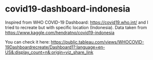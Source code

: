 # covid19-dashboard-indonesia
Inspired from WHO COVID-19 Dashboard: https://covid19.who.int/ and I tried to recreate but with specific location (Indonesia).
Data taken from https://www.kaggle.com/hendratno/covid19-indonesia

You can check it here: https://public.tableau.com/views/WHOCOVID-19Dashboardrecreate/Dashboard1?:language=en-US&:display_count=n&:origin=viz_share_link
